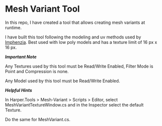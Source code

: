 # Mesh Variant Tool

In this repo, I have created a tool that allows creating mesh variants at runtime. 

I have built this tool following the modeling and uv methods used by [Imphenzia](https://www.youtube.com/channel/UCzfWju7SFoWLCyV_gDVCrGA). Best used with low poly models and has a texture limit of 16 px x 16 px.

***Important Note*** 

Any Textures used by this tool must be Read/Write Enabled, Filter Mode is Point and Compression is none. 

Any Model used by this tool must be Read/Write Enabled. 

***Helpful Hints*** 

In Harper.Tools > Mesh-Variant > Scripts > Editor, select MeshVariantTextureWindow.cs and in the Inspector select the default Texture. 

Do the same for MeshVariant.cs. 
